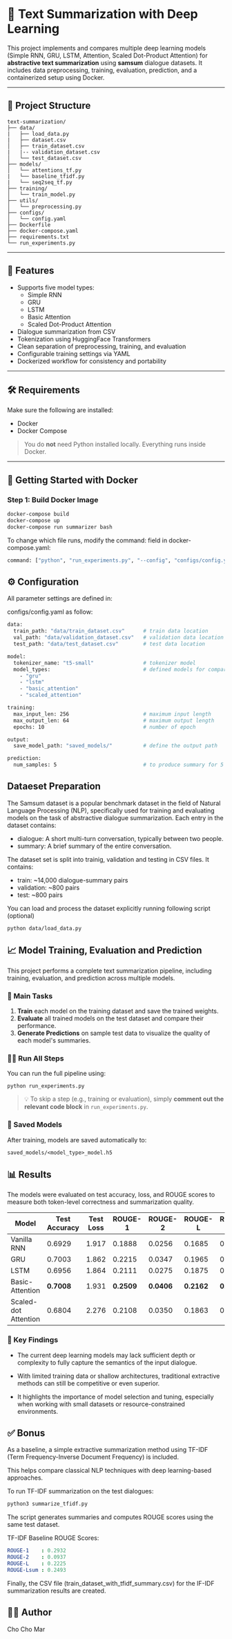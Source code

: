 # 📝 Text Summarization with Deep Learning

This project implements and compares multiple deep learning models (Simple RNN, GRU, LSTM, Attention, Scaled Dot-Product Attention) for **abstractive text summarization** using **samsum** dialogue datasets. It includes data preprocessing, training, evaluation, prediction, and a containerized setup using Docker.

---

## 📁 Project Structure
```
text-summarization/
├── data/
|   ├── load_data.py
|   ├── dataset.csv
│   ├── train_dataset.csv
|   |-- validation_dataset.csv
│   └── test_dataset.csv
├── models/
│   └── attentions_tf.py
|   └── baseline_tfidf.py
|   └── seq2seq_tf.py
├── training/
│   └── train_model.py
├── utils/
│   └── preprocessing.py
├── configs/
│   └── config.yaml
├── Dockerfile
├── docker-compose.yaml
├── requirements.txt
└── run_experiments.py

```

---

## 🚀 Features

- Supports five model types:
  - Simple RNN
  - GRU
  - LSTM
  - Basic Attention
  - Scaled Dot-Product Attention
- Dialogue summarization from CSV
- Tokenization using HuggingFace Transformers
- Clean separation of preprocessing, training, and evaluation
- Configurable training settings via YAML
- Dockerized workflow for consistency and portability

---

## 🛠️ Requirements

Make sure the following are installed:

- Docker
- Docker Compose

> You do **not** need Python installed locally. Everything runs inside Docker.

---

## 🐳 Getting Started with Docker

### Step 1: Build Docker Image

```bash
docker-compose build
docker-compose up
docker-compose run summarizer bash
```
To change which file runs, modify the command: field in docker-compose.yaml:

```bash
command: ["python", "run_experiments.py", "--config", "configs/config.yaml"]
```

## ⚙️ Configuration
All parameter settings are defined in:

configs/config.yaml as follow:
```bash
data:
  train_path: "data/train_dataset.csv"      # train data location
  val_path: "data/validation_dataset.csv"   # validation data location
  test_path: "data/test_dataset.csv"        # test data location

model:
  tokenizer_name: "t5-small"                # tokenizer model
  model_types:                              # defined models for comparison
    - "gru"
    - "lstm"
    - "basic_attention"
    - "scaled_attention"

training:
  max_input_len: 256                        # maximum input length
  max_output_len: 64                        # maximum output length
  epochs: 10                                # number of epoch

output:
  save_model_path: "saved_models/"          # define the output path

prediction:
  num_samples: 5                            # to produce summary for 5 samples by each model
```

## Dataeset Preparation

The Samsum dataset is a popular benchmark dataset in the field of Natural Language Processing (NLP), specifically used for training and evaluating models on the task of abstractive dialogue summarization.
Each entry in the dataset contains:

- dialogue: A short multi-turn conversation, typically between two people.
- summary: A brief summary of the entire conversation.

The dataset set is split into trainig, validation and testing in CSV files.
It contains:
- train: ~14,000 dialogue-summary pairs
- validation: ~800 pairs
- test: ~800 pairs

You can load and process the dataset explicitly running following script (optional)
``` 
python data/load_data.py
```

## 📈 Model Training, Evaluation and Prediction

This project performs a complete text summarization pipeline, including training, evaluation, and prediction across multiple models.

### 🚀 Main Tasks

1. **Train** each model on the training dataset and save the trained weights.
2. **Evaluate** all trained models on the test dataset and compare their performance.
3. **Generate Predictions** on sample test data to visualize the quality of each model's summaries.

### 🏃‍♂️ Run All Steps

You can run the full pipeline using:
``` 
python run_experiments.py 
``` 

> 💡 To skip a step (e.g., training or evaluation), simply **comment out the relevant code block** in `run_experiments.py`.

### 💾 Saved Models

After training, models are saved automatically to:

``` 
saved_models/<model_type>_model.h5
``` 

## 📊 Results

The models were evaluated on test accuracy, loss, and ROUGE scores to measure both token-level correctness and summarization quality.

| Model                | Test Accuracy | Test Loss | ROUGE-1    | ROUGE-2    | ROUGE-L    | ROUGE-Lsum |
| -------------------- | ------------- | --------- | ---------- | ---------- | ---------- | ---------- |
| Vanilla RNN          | 0.6929        | 1.917     | 0.1888     | 0.0256     | 0.1685     | 0.1679     |
| GRU                  | 0.7003        | 1.862     | 0.2215     | 0.0347     | 0.1965     | 0.1959     |
| LSTM                 | 0.6956        | 1.864     | 0.2111     | 0.0275     | 0.1875     | 0.1872     |
| Basic-Attention      | **0.7008**    | 1.931     | **0.2509** | **0.0406** | **0.2162** | **0.2155** |
| Scaled-dot Attention | 0.6804        | 2.276     | 0.2108     | 0.0350     | 0.1863     | 0.1855     |

### 🏁 Key Findings

- The current deep learning models may lack sufficient depth or complexity to fully capture the semantics of the input dialogue.

- With limited training data or shallow architectures, traditional extractive methods can still be competitive or even superior.

- It highlights the importance of model selection and tuning, especially when working with small datasets or resource-constrained environments.

## ✅ Bonus

As a baseline, a simple extractive summarization method using TF-IDF (Term Frequency-Inverse Document Frequency) is included.

This helps compare classical NLP techniques with deep learning-based approaches.

To run TF-IDF summarization on the test dialogues:

``` bash
python3 summarize_tfidf.py
``` 
The script generates summaries and computes ROUGE scores using the same test dataset.

TF-IDF Baseline ROUGE Scores:

``` yaml
ROUGE-1    : 0.2932
ROUGE-2    : 0.0937
ROUGE-L    : 0.2225
ROUGE-Lsum : 0.2493
``` 
Finally, the CSV file (train_dataset_with_tfidf_summary.csv) for the IF-IDF summarization results are created.

## 👩‍💻 Author
Cho Cho Mar
